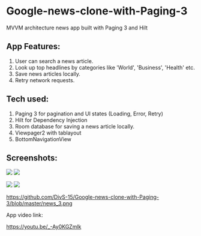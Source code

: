 # Google-news-clone-with-Paging-3
MVVM architecture news app built with Paging 3 and Hilt 

## App Features:
1. User can search a news article.
2. Look up top headlines by categories like 'World', 'Business', 'Health' etc.
3. Save news articles locally.
4. Retry network requests.

## Tech used:
1. Paging 3 for pagination and UI states (Loading, Error, Retry)
2. Hilt for Dependency Injection
3. Room database for saving a news article locally.
4. Viewpager2 with tablayout
5. BottomNavigationView

## Screenshots:

![](https://github.com/DivS-15/Google-news-clone-with-Paging-3/blob/master/news_hackathon_1.png)    ![](https://github.com/DivS-15/Google-news-clone-with-Paging-3/blob/master/news_6.png)


![](https://github.com/DivS-15/Google-news-clone-with-Paging-3/blob/master/news_2.png)  ![](https://github.com/DivS-15/Google-news-clone-with-Paging-3/blob/master/news_4.png)

https://github.com/DivS-15/Google-news-clone-with-Paging-3/blob/master/news_3.png

App video link: 

https://youtu.be/_-Ay0KGZmlk
